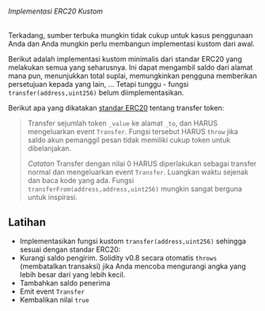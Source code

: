 ###### Implementasi ERC20 Kustom

Terkadang, sumber terbuka mungkin tidak cukup untuk kasus penggunaan Anda dan Anda mungkin perlu membangun implementasi kustom dari awal.

Berikut adalah implementasi kustom minimalis dari standar ERC20 yang melakukan semua yang seharusnya. Ini dapat mengambil saldo dari alamat mana pun, menunjukkan total suplai, memungkinkan pengguna memberikan persetujuan kepada yang lain, ... Tetapi tunggu - fungsi `transfer(address,uint256)` belum diimplementasikan.

Berikut apa yang dikatakan [standar ERC20](https://eips.ethereum.org/EIPS/eip-20) tentang transfer token:

> Transfer sejumlah token `_value` ke alamat `_to`, dan HARUS mengeluarkan event `Transfer`. Fungsi tersebut HARUS `throw` jika saldo akun pemanggil pesan tidak memiliki cukup token untuk dibelanjakan.
>
> _Catatan_ Transfer dengan nilai 0 HARUS diperlakukan sebagai transfer normal dan mengeluarkan event `Transfer`.
> Luangkan waktu sejenak dan baca kode yang ada. Fungsi `transferFrom(address,address,uint256)` mungkin sangat berguna untuk inspirasi.

## Latihan

- Implementasikan fungsi kustom `transfer(address,uint256)` sehingga sesuai dengan standar ERC20:
- Kurangi saldo pengirim. Solidity v0.8 secara otomatis `throws` (membatalkan transaksi) jika Anda mencoba mengurangi angka yang lebih besar dari yang lebih kecil.
- Tambahkan saldo penerima
- Emit event `Transfer`
- Kembalikan nilai `true`
